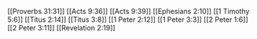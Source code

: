[[Proverbs 31:31]]
[[Acts 9:36]]
[[Acts 9:39]]
[[Ephesians 2:10]]
[[1 Timothy 5:6]]
[[Titus 2:14]]
[[Titus 3:8]]
[[1 Peter 2:12]]
[[1 Peter 3:3]]
[[2 Peter 1:6]]
[[2 Peter 3:11]]
[[Revelation 2:19]]
